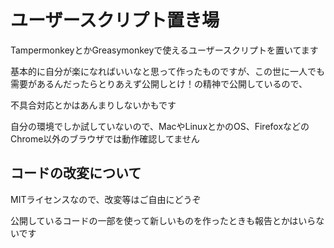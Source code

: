 # ユーザースクリプト置き場

TampermonkeyとかGreasymonkeyで使えるユーザースクリプトを置いてます

基本的に自分が楽になればいいなと思って作ったものですが、この世に一人でも需要があるんだったらとりあえず公開しとけ！の精神で公開しているので、

不具合対応とかはあんまりしないかもです

自分の環境でしか試していないので、MacやLinuxとかのOS、FirefoxなどのChrome以外のブラウザでは動作確認してません

## コードの改変について

MITライセンスなので、改変等はご自由にどうぞ

公開しているコードの一部を使って新しいものを作ったときも報告とかはいらないです
